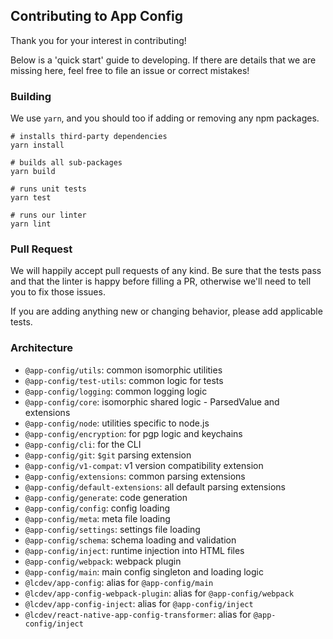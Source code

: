 ## Contributing to App Config

Thank you for your interest in contributing!

Below is a 'quick start' guide to developing. If there are details
that we are missing here, feel free to file an issue or correct mistakes!

### Building

We use `yarn`, and you should too if adding or removing any npm packages.

```
# installs third-party dependencies
yarn install

# builds all sub-packages
yarn build

# runs unit tests
yarn test

# runs our linter
yarn lint
```

### Pull Request

We will happily accept pull requests of any kind. Be sure that the tests
pass and that the linter is happy before filling a PR, otherwise we'll
need to tell you to fix those issues.

If you are adding anything new or changing behavior, please add applicable tests.

### Architecture

- `@app-config/utils`: common isomorphic utilities
- `@app-config/test-utils`: common logic for tests
- `@app-config/logging`: common logging logic
- `@app-config/core`: isomorphic shared logic - ParsedValue and extensions
- `@app-config/node`: utilities specific to node.js
- `@app-config/encryption`: for pgp logic and keychains
- `@app-config/cli`: for the CLI
- `@app-config/git`: `$git` parsing extension
- `@app-config/v1-compat`: v1 version compatibility extension
- `@app-config/extensions`: common parsing extensions
- `@app-config/default-extensions`: all default parsing extensions
- `@app-config/generate`: code generation
- `@app-config/config`: config loading
- `@app-config/meta`: meta file loading
- `@app-config/settings`: settings file loading
- `@app-config/schema`: schema loading and validation
- `@app-config/inject`: runtime injection into HTML files
- `@app-config/webpack`: webpack plugin
- `@app-config/main`: main config singleton and loading logic
- `@lcdev/app-config`: alias for `@app-config/main`
- `@lcdev/app-config-webpack-plugin`: alias for `@app-config/webpack`
- `@lcdev/app-config-inject`: alias for `@app-config/inject`
- `@lcdev/react-native-app-config-transformer`: alias for `@app-config/inject`
